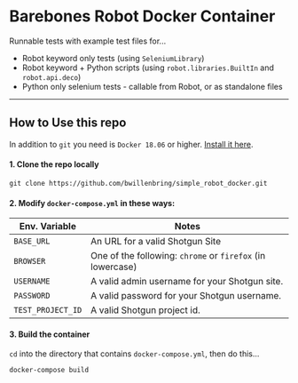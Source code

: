 # Barebones Robot Docker Container
Runnable tests with example test files for...
- Robot keyword only tests (using `SeleniumLibrary`)
- Robot keyword + Python scripts (using `robot.libraries.BuiltIn` and `robot.api.deco`)
- Python only selenium tests - callable from Robot, or as standalone files


----

## How to Use this repo
In addition to `git` you need is `Docker 18.06` or higher. [Install it here](https://www.google.com).
#### 1. Clone the repo locally
```
git clone https://github.com/bwillenbring/simple_robot_docker.git
```

#### 2. Modify `docker-compose.yml` in these ways: <br/>

| Env. Variable | Notes |
| ------------- | ----- |
| `BASE_URL` | An URL for a valid Shotgun Site |
| `BROWSER` | One of the following: `chrome` or `firefox` (in lowercase)|
| `USERNAME` | A valid admin username for your Shotgun site. |
| `PASSWORD` | A valid password for your Shotgun username. |
| `TEST_PROJECT_ID` | A valid Shotgun project id. |

#### 3. Build the container
`cd` into the directory that contains `docker-compose.yml`, then do this...
```
docker-compose build
```
